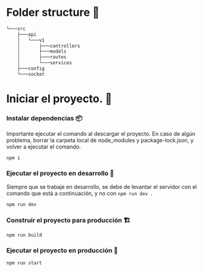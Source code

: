 # Folder structure 📁

```md
└───src
    ├───api
    │   └───v1
    │       ├───controllers
    │       ├───models
    │       ├───routes
    │       └───services
    ├───config
    └───socket
```

# Iniciar el proyecto. 🚀

### Instalar dependencias 📦

Importante ejecutar el comando al descargar el proyecto. En caso de algún problema, borrar la carpeta local de node_modules y package-lock.json, y volver a ejecutar el comando.

```console
npm i
```

### Ejecutar el proyecto en desarrollo 🚀

Siempre que se trabaje en desarrollo, se debe de levantar el servidor con el comando que está a continuación, y no con `npm run dev `.

```console
npm run dev
```

### Construir el proyecto para producción 🏗️

```console
npm run build
```

### Ejecutar el proyecto en producción 🚀

```console
npm run start
```

